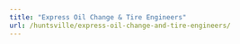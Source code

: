 ```yaml
---
title: "Express Oil Change & Tire Engineers"
url: /huntsville/express-oil-change-and-tire-engineers/
---
```

